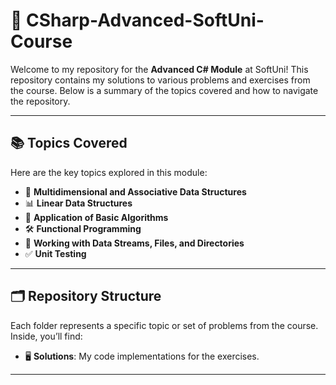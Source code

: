 # 🚀 CSharp-Advanced-SoftUni-Course  

Welcome to my repository for the **Advanced C# Module** at SoftUni! This repository contains my solutions to various problems and exercises from the course. Below is a summary of the topics covered and how to navigate the repository.  

---

## 📚 Topics Covered  
Here are the key topics explored in this module:  
- 🔢 **Multidimensional and Associative Data Structures**  
- 📊 **Linear Data Structures**  
- 🧮 **Application of Basic Algorithms**  
- 🛠️ **Functional Programming**  
- 📂 **Working with Data Streams, Files, and Directories**  
- ✅ **Unit Testing**  

---

## 🗂️ Repository Structure  
Each folder represents a specific topic or set of problems from the course. Inside, you’ll find:  
- 🖥️ **Solutions**: My code implementations for the exercises.  
---

